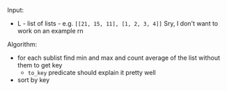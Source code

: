 Input:

- L - list of lists - e.g. `[[21, 15, 11], [1, 2, 3, 4]]`
  Sry, I don't want to work on an example rn

Algorithm:

- for each sublist find min and max and count average of the list without them to get key
  - `to_key` predicate should explain it pretty well
- sort by key
